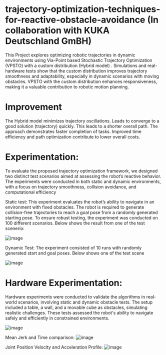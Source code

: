 # trajectory-optimization-techniques-for-reactive-obstacle-avoidance (In collaboration with KUKA Deutschland GmBH)

This Project explores optimizing robotic trajectories in dynamic environments using Via-Point based Stochastic Trajectory Optimization (VPSTO) with a custom distribution (Hybrid model) . Simulations and real-hardware tests show that the custom distribution improves trajectory smoothness and adaptability, especially in dynamic scenarios with moving obstacles. VPSTO with the custom distribution enhances responsiveness, making it a valuable contribution to robotic motion planning.

# Improvement
The Hybrid model minimizes trajectory oscillations.
Leads to converge to a good solution (trajectory) quickly. This leads to a shorter overall path.
The approach demonstrates faster completion of tasks.
Improved time efficiency and path optimization contribute to lower overall costs.



# Experimentation:

To evaluate the proposed trajectory optimization framework, we designed two distinct test scenarios
aimed at assessing the robot’s reactive behavior. The experiments were conducted in both static and
dynamic environments, with a focus on trajectory smoothness, collision avoidance, and computational
efficiency

  Static test:
    This experiment evaluates the robot’s ability to navigate in an environment with fixed obstacles. The
robot is required to generate collision-free trajectories to reach a goal pose from a randomly generated
starting pose. To ensure robust testing, the experiment was conducted on 100 different scenarios.
Below shows the result from one of the test scenerio:

![image](https://github.com/user-attachments/assets/c13767cd-53bb-4a24-8627-8b9a4b4b57a3)

  Dynamic Test:
     The experiment consisted of 10 runs with randomly generated start and goal poses.
  Below shows one of the test scene
  
  ![image](https://github.com/user-attachments/assets/c070aa45-9cef-4353-af9c-bf318f029e25)

# Hardware Experimentation:
Hardware experiments were conducted to validate the algorithms in real-world scenarios, involving static and dynamic obstacle tests. The setup included a table, a wall, and a movable cube as obstacles, simulating realistic challenges. These tests assessed the robot's ability to navigate safely and efficiently in constrained environments.

![image](https://github.com/user-attachments/assets/5db57306-de8d-41d8-80a6-ee1699f5b333)

  Mean Jerk and Time comparison:
  ![image](https://github.com/user-attachments/assets/09480e54-4037-4f96-b32c-a775990f5023)

  Joint Position Velocity and Acceleration Profile:
  ![image](https://github.com/user-attachments/assets/2cc8fc92-ce5d-46aa-9ea8-75b9e8cf41d8)


  








